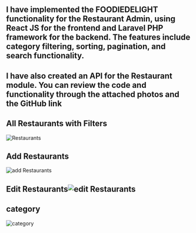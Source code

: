 ## I have implemented the FOODIEDELIGHT functionality for the Restaurant Admin, using React JS for the frontend and Laravel PHP framework for the backend. The features include category filtering, sorting, pagination, and search functionality.

## I have also created an API for the Restaurant module. You can review the code and functionality through the attached photos and the GitHub link

## All Restaurants with Filters
![Restaurants](https://github.com/user-attachments/assets/172de32d-6d9d-479e-a151-1c4206c56a1a)

## Add Restaurants

![add Restaurants](https://github.com/user-attachments/assets/66a9878f-9f33-4e03-ac45-ac9016fcfceb)

## Edit Restaurants![edit Restaurants](https://github.com/user-attachments/assets/ff7e501b-5a62-4436-aed5-29f30b64296d)


## category
![category](https://github.com/user-attachments/assets/829618aa-16d1-4487-b3dd-33f9971872dd)
